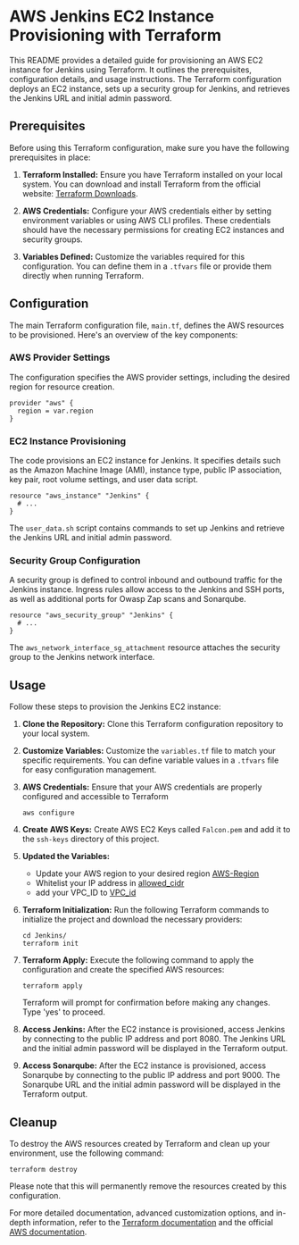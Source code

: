 # AWS Jenkins EC2 Instance Provisioning with Terraform

This README provides a detailed guide for provisioning an AWS EC2 instance for Jenkins using Terraform. It outlines the prerequisites, configuration details, and usage instructions. The Terraform configuration deploys an EC2 instance, sets up a security group for Jenkins, and retrieves the Jenkins URL and initial admin password. 

## Prerequisites

Before using this Terraform configuration, make sure you have the following prerequisites in place:

1. **Terraform Installed:** Ensure you have Terraform installed on your local system. You can download and install Terraform from the official website: [Terraform Downloads](https://www.terraform.io/downloads.html).

2. **AWS Credentials:** Configure your AWS credentials either by setting environment variables or using AWS CLI profiles. These credentials should have the necessary permissions for creating EC2 instances and security groups.

3. **Variables Defined:** Customize the variables required for this configuration. You can define them in a `.tfvars` file or provide them directly when running Terraform.

## Configuration

The main Terraform configuration file, `main.tf`, defines the AWS resources to be provisioned. Here's an overview of the key components:

### AWS Provider Settings

The configuration specifies the AWS provider settings, including the desired region for resource creation.

```hcl
provider "aws" {
  region = var.region
}
```

### EC2 Instance Provisioning

The code provisions an EC2 instance for Jenkins. It specifies details such as the Amazon Machine Image (AMI), instance type, public IP association, key pair, root volume settings, and user data script.

```hcl
resource "aws_instance" "Jenkins" {
  # ...
}
```

The `user_data.sh` script contains commands to set up Jenkins and retrieve the Jenkins URL and initial admin password.

### Security Group Configuration

A security group is defined to control inbound and outbound traffic for the Jenkins instance. Ingress rules allow access to the Jenkins and SSH ports, as well as additional ports for Owasp Zap scans and Sonarqube.

```hcl
resource "aws_security_group" "Jenkins" {
  # ...
}
```

The `aws_network_interface_sg_attachment` resource attaches the security group to the Jenkins network interface.

## Usage

Follow these steps to provision the Jenkins EC2 instance:

1. **Clone the Repository:** Clone this Terraform configuration repository to your local system.

2. **Customize Variables:** Customize the `variables.tf` file to match your specific requirements. You can define variable values in a `.tfvars` file for easy configuration management.
3. **AWS Credentials:** Ensure that your AWS credentials are properly configured and accessible to Terraform 
   
     ```shell 
    aws configure 
    ```


5. **Create AWS Keys:** Create AWS EC2 Keys called ```Falcon.pem``` and add it to the ```ssh-keys``` directory of this project.

6. **Updated the Variables:**

   - Update your AWS region to your desired region [AWS-Region](https://github.com/IntelliBridge/Falcon-IaC/blob/4decb21e599869fe9eb80691e1d686e02b89bc33/Jenkins/variables.tf#L5)
   - Whitelist your IP address in [allowed_cidr](https://github.com/IntelliBridge/Falcon-IaC/blob/917b27ebff35f2dcc13fab56195f16d2121202c5/Jenkins/variables.tf#L36)
   - add your VPC_ID to [VPC_id](https://github.com/IntelliBridge/Falcon-IaC/blob/917b27ebff35f2dcc13fab56195f16d2121202c5/Jenkins/variables.tf#L42)

8. **Terraform Initialization:** Run the following Terraform commands to initialize the project and download the necessary providers:

   ```shell
   cd Jenkins/
   terraform init
   ```

9. **Terraform Apply:** Execute the following command to apply the configuration and create the specified AWS resources:

   ```shell
   terraform apply
   ```

   Terraform will prompt for confirmation before making any changes. Type 'yes' to proceed.

10. **Access Jenkins:** After the EC2 instance is provisioned, access Jenkins by connecting to the public IP address and port 8080. The Jenkins URL and the initial admin password will be displayed in the Terraform output.
11. **Access Sonarqube:** After the EC2 instance is provisioned, access Sonarqube by connecting to the public IP address and port 9000. The Sonarqube URL and the initial admin password will be displayed in the Terraform output.

## Cleanup

To destroy the AWS resources created by Terraform and clean up your environment, use the following command:

```shell
terraform destroy
```

Please note that this will permanently remove the resources created by this configuration.


For more detailed documentation, advanced customization options, and in-depth information, refer to the [Terraform documentation](https://www.terraform.io/docs/index.html) and the official [AWS documentation](https://aws.amazon.com/documentation/).
